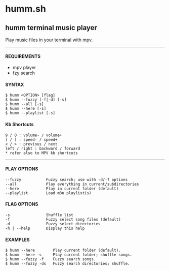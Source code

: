 # humm.sh

## humm terminal music player

Play music files in your terminal with mpv.

-------------------------------------------------

#### REQUIREMENTS
  - mpv player
  - fzy search
  
  
#### SYNTAX
```
$ humm <OPTION> [flag]  
$ humm --fuzzy [-f|-d] [-s]  
$ humm --all [-s]  
$ humm --here [-s]  
$ humm --playlist [-s]  
```
#### Kb Shortcuts
```
9 / 0 : volume- / volume+
[ / ] : speed- / speed+
< / > : previous / next
left / right : backward / forward
* refer also to MPV kb shortcuts
```
-------------------------------------------------

#### PLAY OPTIONS
```
--fuzzy           Fuzzy search; use with -d/-f options       
--all             Play everything in current/subdirectories  
--here            Play in current folder (default)           
--playlist        Load m3u playlist(s)                       
```

#### FLAG OPTIONS
```
-s                Shuffle list                      
-f                Fuzzy select song files (default) 
-d                Fuzzy select directories          
-h | --help       Display this help                 
```

#### EXAMPLES
```
$ humm --here        Play current folder (default).
$ humm --here -s     Play current folder; shuffle songs.
$ humm --fuzzy -f    Fuzzy search songs.
$ humm --fuzzy -ds   Fuzzy search directories; shuffle.
```

